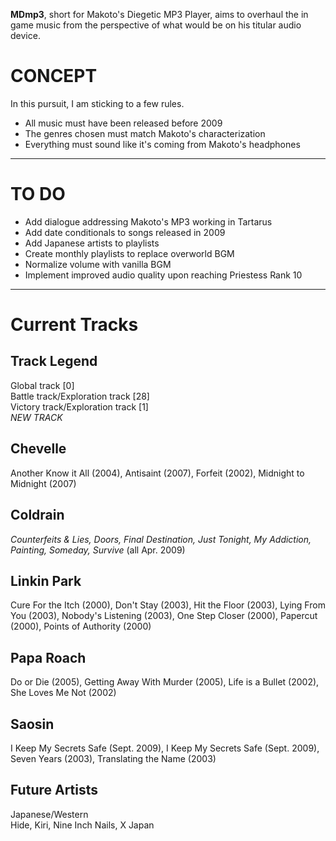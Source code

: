 **MDmp3**, short for Makoto's Diegetic MP3 Player, aims to overhaul the in game music from the perspective of what would be on his titular audio device.  

CONCEPT
=======

In this pursuit, I am sticking to a few rules.  

*   All music must have been released before 2009
*   The genres chosen must match Makoto's characterization
*   Everything must sound like it's coming from Makoto's headphones  
    

* * *

TO DO
=====

*   Add dialogue addressing Makoto's MP3 working in Tartarus
*   Add date conditionals to songs released in 2009
*   Add Japanese artists to playlists
*   Create monthly playlists to replace overworld BGM
*   Normalize volume with vanilla BGM
*   Implement improved audio quality upon reaching Priestess Rank 10

* * *

Current Tracks
==============

Track Legend
------------

Global track \[0\]  
Battle track/Exploration track \[28\]  
Victory track/Exploration track \[1\]  
_NEW TRACK_  

Chevelle
--------

Another Know it All (2004), Antisaint (2007), Forfeit (2002), Midnight to Midnight (2007)  
  

Coldrain
--------

_Counterfeits & Lies, Doors, Final Destination, Just Tonight, My Addiction, Painting, Someday, Survive_ (all Apr. 2009)  
  

Linkin Park
-----------

Cure For the Itch (2000), Don't Stay (2003), Hit the Floor (2003), Lying From You (2003), Nobody's Listening (2003), One Step Closer (2000), Papercut (2000), Points of Authority (2000)  

Papa Roach
----------

Do or Die (2005), Getting Away With Murder (2005), Life is a Bullet (2002), She Loves Me Not (2002)  

Saosin
------

I Keep My Secrets Safe (Sept. 2009), I Keep My Secrets Safe (Sept. 2009), Seven Years (2003), Translating the Name (2003)  
  

Future Artists
--------------

Japanese/Western  
Hide, Kiri, Nine Inch Nails, X Japan
